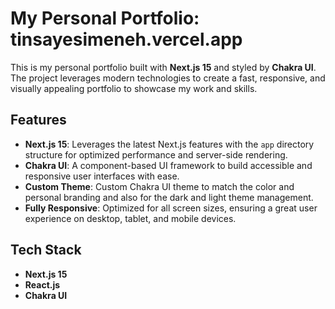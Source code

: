 # My Personal Portfolio: tinsayesimeneh.vercel.app

This is my personal portfolio built with **Next.js 15** and styled by **Chakra UI**. The project leverages modern technologies to create a fast, responsive, and visually appealing portfolio to showcase my work and skills.

## Features

- **Next.js 15**: Leverages the latest Next.js features with the `app` directory structure for optimized performance and server-side rendering.
- **Chakra UI**: A component-based UI framework to build accessible and responsive user interfaces with ease.
- **Custom Theme**: Custom Chakra UI theme to match the color and personal branding and also for the dark and light theme management.
- **Fully Responsive**: Optimized for all screen sizes, ensuring a great user experience on desktop, tablet, and mobile devices.

## Tech Stack

- **Next.js 15**
- **React.js**
- **Chakra UI** 
